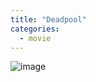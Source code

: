 ```yaml
---
title: "Deadpool"
categories:
  - movie
---
```


![image](https://drive.google.com/uc?export=view&id=1ZgoVGDoS4-VWKpIckO22uAhkmLHoCR61)

